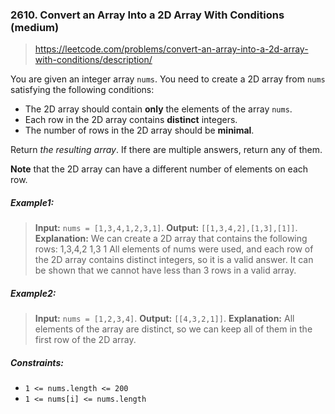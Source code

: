 ### 2610. Convert an Array Into a 2D Array With Conditions (medium)

> https://leetcode.com/problems/convert-an-array-into-a-2d-array-with-conditions/description/

You are given an integer array `nums`. You need to create a 2D array from `nums` satisfying the following conditions:

- The 2D array should contain **only** the elements of the array `nums`.
- Each row in the 2D array contains **distinct** integers.
- The number of rows in the 2D array should be **minimal**.

Return _the resulting array_. If there are multiple answers, return any of them.

**Note** that the 2D array can have a different number of elements on each row.

##### Example1:

> **Input:** `nums = [1,3,4,1,2,3,1]`.
> **Output:** `[[1,3,4,2],[1,3],[1]]`.
> **Explanation:** We can create a 2D array that contains the following rows:
> 1,3,4,2
> 1,3
> 1
> All elements of nums were used, and each row of the 2D array contains distinct integers, so it is a valid answer.
> It can be shown that we cannot have less than 3 rows in a valid array.

##### Example2:

> **Input:** `nums = [1,2,3,4]`.
> **Output:** `[[4,3,2,1]]`.
> **Explanation:** All elements of the array are distinct, so we can keep all of them in the first row of the 2D array.

##### Constraints:

- `1 <= nums.length <= 200`
- `1 <= nums[i] <= nums.length`
